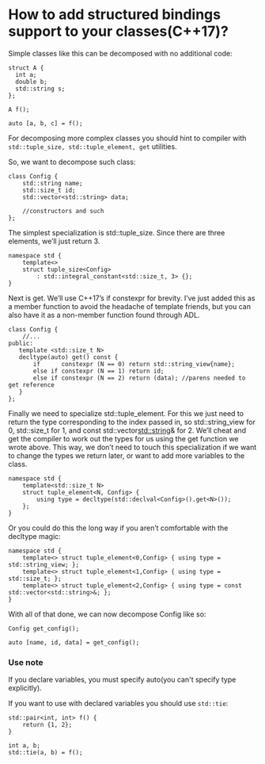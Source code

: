# How to add structured bindings support to your classes(C++17)?

Simple classes like this can be decomposed with no additional code:

```с++
struct A {
  int a;
  double b;
  std::string s;
};

A f();

auto [a, b, c] = f();
```

For decomposing more complex classes you should hint to compiler with 
```std::tuple_size, std::tuple_element, get``` 
utilities.

So, we want to decompose such class:

```с++
class Config {
    std::string name;
    std::size_t id;
    std::vector<std::string> data;

    //constructors and such
};
```

The simplest specialization is std::tuple_size. Since there are three elements, we’ll just return 3.

```с++
namespace std {
    template<>
    struct tuple_size<Config>
        : std::integral_constant<std::size_t, 3> {};
}
```

Next is get. We’ll use C++17’s if constexpr for brevity. I’ve just added this as a member function to avoid the headache of template friends, but you can also have it as a non-member function found through ADL.

```с++
class Config {
    //...
public:
   template <std::size_t N>
   decltype(auto) get() const {
       if      constexpr (N == 0) return std::string_view{name};
       else if constexpr (N == 1) return id;
       else if constexpr (N == 2) return (data); //parens needed to get reference
   }
};
```

Finally we need to specialize std::tuple_element. For this we just need to return the type corresponding to the index passed in, so std::string_view for 0, std::size_t for 1, and const std::vector<std::string>& for 2. We’ll cheat and get the compiler to work out the types for us using the get function we wrote above. This way, we don’t need to touch this specialization if we want to change the types we return later, or want to add more variables to the class.

```с++
namespace std {
    template<std::size_t N>
    struct tuple_element<N, Config> {
        using type = decltype(std::declval<Config>().get<N>());
    };
}
```

Or you could do this the long way if you aren’t comfortable with the decltype magic:

```с++
namespace std {
    template<> struct tuple_element<0,Config> { using type = std::string_view; };
    template<> struct tuple_element<1,Config> { using type = std::size_t; };
    template<> struct tuple_element<2,Config> { using type = const std::vector<std::string>&; };
}
```

With all of that done, we can now decompose Config like so:

```с++
Config get_config();

auto [name, id, data] = get_config();
```

### Use note

If you declare variables, you must specify auto(you can't specify type explicitly).

If you want to use with declared variables you should use ```std::tie```:
```с++
std::pair<int, int> f() {
    return {1, 2};
}

int a, b;
std::tie(a, b) = f();
```
